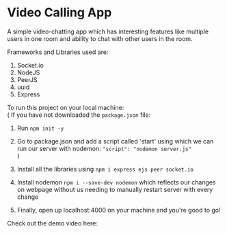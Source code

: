 # Video Calling App

A simple video-chatting app which has interesting features like multiple users in one room and ability to chat with other users in the room. 

Frameworks and Libraries used are:
1. Socket.io
2. NodeJS
3. PeerJS
4. uuid
5. Express

To run this project on your local machine: <br />
(
  If you have not downloaded the ```package.json``` file:
  1. Run ```npm init -y```
  2. Go to package.json and add a script called 'start' using which we can run our server with nodemon: ```"script": "nodemon server.js"```<br />)

1. Install all the libraries using ```npm i express ejs peer socket.io```
2. Install nodemon ```npm i --save-dev nodemon``` which reflects our changes on webpage without us needing to manually restart server with every change
4. Finally, open up localhost:4000 on your machine and you're good to go! <br />

Check out the demo video here:

